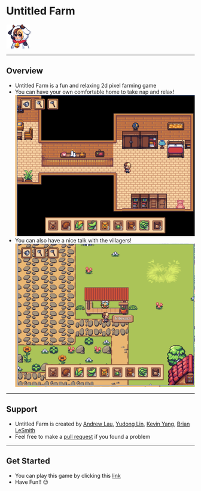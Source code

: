 # Untitled Farm

![Player](images/portrait_cow_kigurumi.png)

---

## Overview

* Untitled Farm is a fun and relaxing 2d pixel farming game
* You can have your own comfortable home to take nap and relax!
  ![HOME IMAGE](images/readmeImage/Screenshot_home.png)
* You can also have a nice talk with the villagers!
  ![NPC Image](images/readmeImage/Screenshot_NPC.png)

---

## Support

* Untitled Farm is created by
  [Andrew Lau](https://github.com/andrewlau019),
  [Yudong Lin](https://github.com/yudonglin),
  [Kevin Yang](https://github.com/kevinYang0612),
  [Brian LeSmith](https://github.com/CKojiro)
* Feel free to make a [pull request](https://github.com/TeamTakes4/TheUntitledFarm/pulls) if you found a problem

---

## Get Started

* You can play this game by clicking this [link](https://teamtakes4.github.io/SundewValleyPrototype/)
* Have Fun!! :wink:

